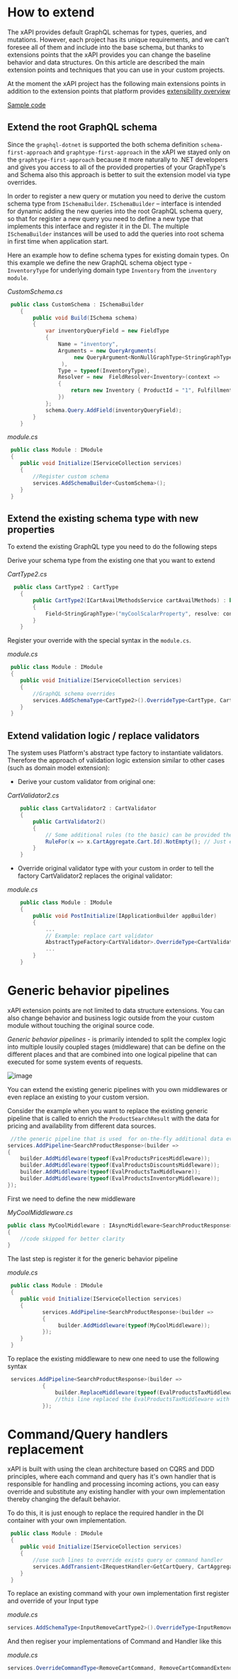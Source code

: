 # How to extend
The xAPI provides default GraphQL schemas for types,  queries, and mutations. However, each project has its unique requirements, and we can’t foresee all of them and include into the base schema, but thanks to extensions points that the xAPI provides you can change the baseline behavior and data structures. On this article are described the main extension points and techniques that you can use in your custom projects.

At the moment the xAPI project has the following main extensions points in addition to the extension points that platform provides [extensibility overview](https://virtocommerce.com/docs/latest/fundamentals/extensibility/overview/)

[Sample code](https://github.com/VirtoCommerce/vc-module-experience-api/tree/dev/samples/VirtoCommerce.Exp.ExtensionSamples)

## Extend the root GraphQL schema
Since  the  `graphql-dotnet` is supported the both schema definition `schema-first-approach` and `graphtype-first-approach` in the xAPI we stayed only on the `graphtype-first-approach` because it more naturally to .NET developers and  gives you access to all of the provided properties of your GraphType's and Schema also this approach is better to suit the extension model via type overrides.

In order to register a new query or mutation you need to derive the custom schema type from `ISchemaBuilder`.  `ISchemaBuilder` – interface is intended for dynamic adding the new queries into the root GraphQL schema query, so that for register a new query you need to define a new type that implements this interface  and register  it in the DI. The multiple `ISchemaBuilder` instances will be used to add the queries into root schema in first time when application start.

Here an example how to define schema types for existing domain types. On this example we define the new GraphQL schema  object type - `InventoryType` for underlying domain type `Inventory` from the  `inventory module`.

*CustomSchema.cs*
```C#
 public class CustomSchema : ISchemaBuilder
    {
        public void Build(ISchema schema)
        {
            var inventoryQueryField = new FieldType
            {
                Name = "inventory",
                Arguments = new QueryArguments(
                     new QueryArgument<NonNullGraphType<StringGraphType>> { Name = "id" },
                 ),
                Type = typeof(InventoryType),
                Resolver = new  FieldResolver<Inventory>(context =>
                {
                    return new Inventory { ProductId = "1", FulfillmentCenterId = "center1" }; 
                })
            };
            schema.Query.AddField(inventoryQueryField);
        }
    }
```

*module.cs*
```C#
 public class Module : IModule
 {
    public void Initialize(IServiceCollection services)
    {
        //Register custom schema
        services.AddSchemaBuilder<CustomSchema>();
    }
 }
```

## Extend the existing schema type with new properties

To extend the existing GraphQL type you need to do the following steps

Derive your schema type from the existing one that you want to extend

*CartType2.cs*
```C#
  public class CartType2 : CartType
    {
        public CartType2(ICartAvailMethodsService cartAvailMethods) : base(cartAvailMethods)
        {
            Field<StringGraphType>("myCoolScalarProperty", resolve: context => "my cool value" );
        }
    }
```

Register your override with the special syntax in the `module.cs`.

*module.cs*
```C#
 public class Module : IModule
 {
    public void Initialize(IServiceCollection services)
    {
        //GraphQL schema overrides 
        services.AddSchemaType<CartType2>().OverrideType<CartType, CartType2>();
    }
 }
```
## Extend validation logic / replace validators
The system uses Platform's abstract type factory to instantiate validators. Therefore the approach of validation logic extension similar to other cases (such as domain model extension):
- Derive your custom validator from original one:

*CartValidator2.cs*
```C#
    public class CartValidator2 : CartValidator
    {
        public CartValidator2()
        {
            // Some additional rules (to the basic) can be provided there
            RuleFor(x => x.CartAggregate.Cart.Id).NotEmpty(); // Just example
        }
    }
```
- Override original validator type with your custom in order to tell the factory CartValidator2 replaces the original validator:

*module.cs*
```C#
    public class Module : IModule
    {
        public void PostInitialize(IApplicationBuilder appBuilder)
        {
            ...
            // Example: replace cart validator
            AbstractTypeFactory<CartValidator>.OverrideType<CartValidator, CartValidator2>(); 
            ...
        }
    }
```


# Generic behavior pipelines
xAPI extension points are not limited to data structure extensions. You can also change behavior and business logic outside from  the your custom module without touching the original source code.

*Generic behavior pipelines* - is primarily intended to split the complex logic into multiple lousily coupled stages (middleware) that can be define on the different places and  that are combined into one logical pipeline that can executed for some system events of requests. 

![image](media/x-api-extensions-1.png)

You can extend the existing generic pipelines with you own middlewares or even replace an existing to your custom version.

Consider the example when you want to replace the existing generic pipeline that is called to enrich the `ProductSearchResult` with the data for pricing and availability from different data sources. 

```C#
 //the generic pipeline that is used  for on-the-fly additional data evaluation (prices, inventories, discounts and taxes) for resulting products 
services.AddPipeline<SearchProductResponse>(builder =>
{
    builder.AddMiddleware(typeof(EvalProductsPricesMiddleware));
    builder.AddMiddleware(typeof(EvalProductsDiscountsMiddleware));
    builder.AddMiddleware(typeof(EvalProductsTaxMiddleware));
    builder.AddMiddleware(typeof(EvalProductsInventoryMiddleware));
});
```

First we need to define the new middleware

*MyCoolMiddleware.cs*
```C#
public class MyCoolMiddleware : IAsyncMiddleware<SearchProductResponse>
{
    //code skipped for better clarity
}
```
The last step is register it for the generic behavior pipeline

*module.cs*
```C#
 public class Module : IModule
 {
    public void Initialize(IServiceCollection services)
    {
           services.AddPipeline<SearchProductResponse>(builder =>
           {
                builder.AddMiddleware(typeof(MyCoolMiddleware));
           });
    }
 }
```
 To replace the existing middleware to new one need to use the following syntax

 ```C#
  services.AddPipeline<SearchProductResponse>(builder =>
            {
                builder.ReplaceMiddleware(typeof(EvalProductsTaxMiddleware), typeof(MyCoolMiddleware));
                //this line replaced the EvalProductsTaxMiddleware with the MyCoolMiddleware for GenericPipeline<SearchProductResponse>
            });
 ```

# Command/Query handlers replacement

xAPI is built with using the clean architecture based on CQRS and DDD principles, where each command and query has it's own handler that is responsible for handling and processing incoming actions, you can easy override and substitute any existing handler with your own implementation thereby changing the default behavior.

To do this, it is just enough to replace the required handler in the DI container with your own implementation.

```C#
 public class Module : IModule
 {
    public void Initialize(IServiceCollection services)
    {
        //use such lines to override exists query or command handler
        services.AddTransient<IRequestHandler<GetCartQuery, CartAggregate>, CustomGetCartQueryHandler>();
    }
 }
```

To replace an existing command with your own implementation first register and override of your Input type

*module.cs*
```C#
services.AddSchemaType<InputRemoveCartType2>().OverrideType<InputRemoveCartType, InputRemoveCartType2>();
```

And then regiser your implementations of Command and Handler like this

*module.cs*
```C#
services.OverrideCommandType<RemoveCartCommand, RemoveCartCommandExtended>().WithCommandHandler<RemoveCartCommandHandlerExtended>();
```
